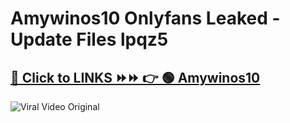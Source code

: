 
 # Amywinos10 Onlyfans Leaked - Update Files lpqz5

## <h2><a href="https://clipsfans.com/Amywinos10&ref=git">🔗 Click to LINKS ⏩⏩ 👉 🟢 Amywinos10 </a></h2>

<a href="https://clipsfans.com/Amywinos10&ref=git" rel="nofollow" data-target="animated-image.originalLink"><img src="https://i.ibb.co.com/xMMVF88/686577567.gif" alt="Viral Video Original" style="max-width: 100%; display: inline-block;" data-target="animated-image.originalImage"></a>

